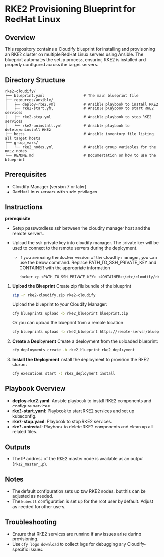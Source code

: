# RKE2 Provisioning Blueprint for RedHat Linux

## Overview
This repository contains a Cloudify blueprint for installing and provisioning an RKE2 cluster on multiple RedHat Linux servers using Ansible. The blueprint automates the setup process, ensuring RKE2 is installed and properly configured across the target servers.

## Directory Structure
```
rke2-cloudify/
├── blueprint.yaml                  # The main blueprint file 
├── resources/ansible/
│   ├── deploy-rke2.yml             # Ansible playbook to install RKE2
│   ├── rke2-start.yml              # Ansible playbook to start RKE2 services
│   ├── rke2-stop.yml               # Ansible playbook to stop RKE2 services
│   └── rke2-uninstall.yml          # Ansible playbook to delete/uninstall RKE2
├── hosts                           # Ansible inventory file listing all target hosts
├── group_vars/
│   └── rke2_nodes.yml              # Ansible group variables for the RKE2 nodes
└── README.md                       # Documentation on how to use the blueprint
```

## Prerequisites
- Cloudify Manager (version 7 or later)
- RedHat Linux servers with sudo privileges

## Instructions

**prerequisite**
* Setup passwordless ssh between the cloudify manager host and the remote servers.

* Upload the ssh private key into cloudify manager. The private key will be used to connect to the remote servers during the deployment.

   * If you are using the docker version of the cloudfiy manager, you can use the below command. Replace PATH_TO_SSH_PRIVATE_KEY and CONTAINER with the appropriate information


      ```sh
      docker cp <PATH_TO_SSH_PRIVATE_KEY> <CONTAINER>:/etc/cloudify/rke2-ssh.key
      ```

1. **Upload the Blueprint**
   Create zip file bundle of the blueprint
   ```sh
   zip -r rke2-cloudify.zip rke2-cloudify
   ```

   Upload the blueprint to your Cloudify Manager:
   ```sh
   cfy blueprints upload -b rke2_blueprint blueprint.zip
   ```
   
   Or you can upload the blueprint from a remote location

   ```sh
   cfy blueprints upload -b rke2_blueprint https://remote-server/blueprint.zip
   ```

2. **Create a Deployment**
   Create a deployment from the uploaded blueprint:
   ```sh
   cfy deployments create -b rke2_blueprint rke2_deployment
   ```

3. **Install the Deployment**
   Install the deployment to provision the RKE2 cluster:
   ```sh
   cfy executions start -d rke2_deployment install
   ```

## Playbook Overview
- **deploy-rke2.yaml**: Ansible playbook to install RKE2 components and configure services.
- **rke2-start.yaml**: Playbook to start RKE2 services and set up kubeconfig.
- **rke2-stop.yaml**: Playbook to stop RKE2 services.
- **rke2-uninstall**: Playbook to delete RKE2 components and clean up all related files.

## Outputs
- The IP address of the RKE2 master node is available as an output (`rke2_master_ip`).

## Notes
- The default configuration sets up tow RKE2 nodes, but this can be adjusted as needed.
- The `kubectl` configuration is set up for the root user by default. Adjust as needed for other users.

## Troubleshooting
- Ensure that RKE2 services are running if any issues arise during provisioning.
- Use `cfy logs download` to collect logs for debugging any Cloudify-specific issues.
